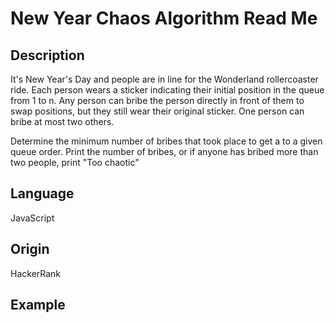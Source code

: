 # New Year Chaos Algorithm Read Me

## Description

It's New Year's Day and people are in line for the Wonderland rollercoaster ride.  Each person wears a sticker indicating their initial position in the queue from 1 to n.  Any person can bribe the person directly in front of them to swap positions, but they still wear their original sticker.  One person can bribe at most two others.

Determine the minimum number of bribes that took place to get a to a given queue order.  Print the number of bribes, or if anyone has bribed more than two people, print "Too chaotic"

## Language

JavaScript

## Origin

HackerRank

## Example